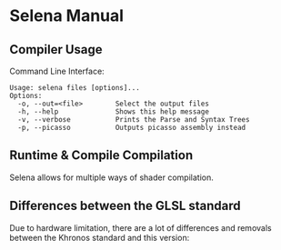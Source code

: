 # Selena Manual
## Compiler Usage
Command Line Interface:
```
Usage: selena files [options]...
Options:
  -o, --out=<file>        Select the output files
  -h, --help              Shows this help message
  -v, --verbose           Prints the Parse and Syntax Trees
  -p, --picasso           Outputs picasso assembly instead
```
## Runtime & Compile Compilation
Selena allows for multiple ways of shader compilation.
## Differences between the GLSL standard
Due to hardware limitation, there are a lot of differences and removals between the Khronos standard and this version:<br>